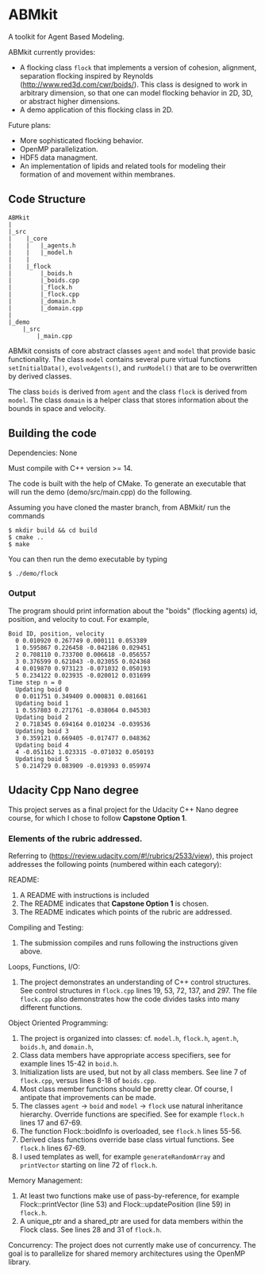 # ABMkit

A toolkit for Agent Based Modeling. 

ABMkit currently provides:
- A flocking class `flock` that implements a version of cohesion, alignment, separation flocking inspired by Reynolds (http://www.red3d.com/cwr/boids/). 
This class is designed to work in arbitrary dimension, so that one can model flocking behavior in 2D, 3D, or abstract higher dimensions. 
- A demo application of this flocking class in 2D.  

Future plans:
- More sophisticated flocking behavior.
- OpenMP parallelization.
- HDF5 data managment.
- An implementation of lipids and related tools for modeling their formation of and movement within membranes.

## Code Structure

>
    ABMkit
    |
    |_src
    |    |_core
    |    |   |_agents.h
    |    |   |_model.h
    |    |
    |    |_flock
    |        |_boids.h
    |        |_boids.cpp
    |        |_flock.h
    |        |_flock.cpp
    |        |_domain.h
    |        |_domain.cpp
    |
    |_demo
        |_src
            |_main.cpp        


ABMkit consists of core abstract classes `agent` and `model` that provide basic functionality. The class `model` contains several pure virtual functions `setInitialData()`, `evolveAgents()`, and `runModel()` that are to be overwritten by derived classes. 

The class `boids` is derived from `agent` and the class `flock` is derived from `model`. The class `domain` is a helper class that stores information about the bounds in space and velocity.


## Building the code

Dependencies: None

Must compile with C++ version >= 14. 

The code is built with the help of CMake. To generate an executable that will run the demo (demo/src/main.cpp) do the following. 

Assuming you have cloned the master branch, from ABMkit/ run the commands

>   
    $ mkdir build && cd build
    $ cmake ..
    $ make

You can then run the demo executable by typing 
> 
    $ ./demo/flock

### Output
The program should print information about the "boids" (flocking agents) id, position, and velocity to cout. For example, 

> 
    Boid ID, position, velocity
      0 0.010920 0.267749 0.000111 0.053389 
      1 0.595867 0.226458 -0.042186 0.029451 
      2 0.708110 0.733700 0.006618 -0.056557 
      3 0.376599 0.621043 -0.023055 0.024368 
      4 0.019870 0.973123 -0.071032 0.050193 
      5 0.234122 0.023935 -0.020012 0.031699 
    Time step n = 0
      Updating boid 0
      0 0.011751 0.349409 0.000831 0.081661 
      Updating boid 1
      1 0.557803 0.271761 -0.038064 0.045303 
      Updating boid 2
      2 0.718345 0.694164 0.010234 -0.039536 
      Updating boid 3
      3 0.359121 0.669405 -0.017477 0.048362 
      Updating boid 4
      4 -0.051162 1.023315 -0.071032 0.050193 
      Updating boid 5
      5 0.214729 0.083909 -0.019393 0.059974 

## Udacity Cpp Nano degree
This project serves as a final project for the Udacity C++ Nano degree course, for which I chose to follow **Capstone Option 1**. 

### Elements of the rubric addressed. 

Referring to (https://review.udacity.com/#!/rubrics/2533/view), this project addresses the following points (numbered within each category): 

README:
1. A README with instructions is included
2. The README indicates that **Capstone Option 1** is chosen. 
3. The README indicates which points of the rubric are addressed. 

Compiling and Testing:
1. The submission compiles and runs following the instructions given above. 

Loops, Functions, I/O:
1. The project demonstrates an understanding of C++ control structures. See control structures in `flock.cpp` lines 19, 53, 72, 137, and 297. The file `flock.cpp` also demonstrates how the code divides tasks into many different functions. 

Object Oriented Programming:
1. The project is organized into classes: cf. `model.h`, `flock.h`, `agent.h`, `boids.h`, and `domain.h`, 
2. Class data members have appropriate access specifiers, see for example lines 15-42 in `boid.h`. 
3. Initialization lists are used, but not by all class members. See line 7 of `flock.cpp`, versus lines 8-18 of `boids.cpp`.
4. Most class member functions should be pretty clear. Of course, I antipate that improvements can be made. 
6. The classes `agent` -> `boid` and `model` -> `flock` use natural inheritance hierarchy. Override functions are specified. See for example `flock.h` lines 17 and 67-69.
7. The function Flock::boidInfo is overloaded, see `flock.h` lines 55-56.
8. Derived class functions override base class virtual functions. See `flock.h` lines 67-69.
9. I used templates as well, for example `generateRandomArray` and `printVector` starting on line 72 of `flock.h`. 

Memory Management:
1. At least two functions make use of pass-by-reference, for example Flock::printVector (line 53) and Flock::updatePosition (line 59) in `flock.h`.
6. A unique_ptr and a shared_ptr are used for data members within the Flock class. See lines 28 and 31 of `flock.h`.

Concurrency:
The project does not currently make use of concurrency. The goal is to parallelize for shared memory architectures using the OpenMP library. 




